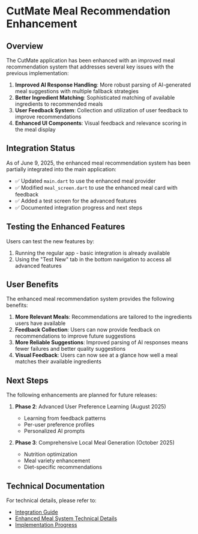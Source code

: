 # CutMate Meal Recommendation Enhancement

## Overview

The CutMate application has been enhanced with an improved meal recommendation system that addresses several key issues with the previous implementation:

1. **Improved AI Response Handling**: More robust parsing of AI-generated meal suggestions with multiple fallback strategies
2. **Better Ingredient Matching**: Sophisticated matching of available ingredients to recommended meals
3. **User Feedback System**: Collection and utilization of user feedback to improve recommendations
4. **Enhanced UI Components**: Visual feedback and relevance scoring in the meal display

## Integration Status

As of June 9, 2025, the enhanced meal recommendation system has been partially integrated into the main application:

- ✅ Updated `main.dart` to use the enhanced meal provider
- ✅ Modified `meal_screen.dart` to use the enhanced meal card with feedback
- ✅ Added a test screen for the advanced features
- ✅ Documented integration progress and next steps

## Testing the Enhanced Features

Users can test the new features by:

1. Running the regular app - basic integration is already available
2. Using the "Test New" tab in the bottom navigation to access all advanced features

## User Benefits

The enhanced meal recommendation system provides the following benefits:

1. **More Relevant Meals**: Recommendations are tailored to the ingredients users have available
2. **Feedback Collection**: Users can now provide feedback on recommendations to improve future suggestions
3. **More Reliable Suggestions**: Improved parsing of AI responses means fewer failures and better quality suggestions
4. **Visual Feedback**: Users can now see at a glance how well a meal matches their available ingredients

## Next Steps

The following enhancements are planned for future releases:

1. **Phase 2**: Advanced User Preference Learning (August 2025)
   - Learning from feedback patterns
   - Per-user preference profiles
   - Personalized AI prompts

2. **Phase 3**: Comprehensive Local Meal Generation (October 2025)
   - Nutrition optimization
   - Meal variety enhancement
   - Diet-specific recommendations

## Technical Documentation

For technical details, please refer to:
- [Integration Guide](integration_guide.md)
- [Enhanced Meal System Technical Details](enhanced_meal_system.md)
- [Implementation Progress](meal_system_progress.md)
